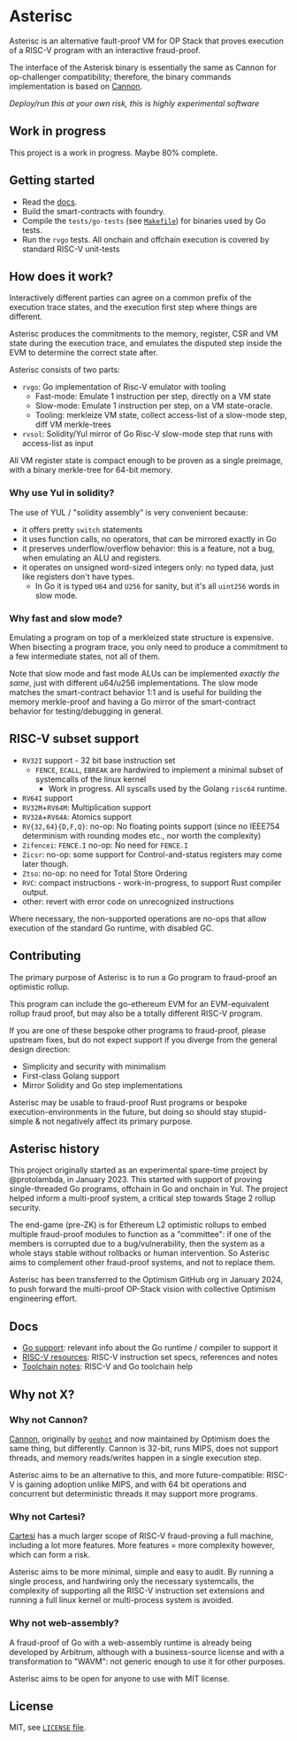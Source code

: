 # Asterisc

Asterisc is an alternative fault-proof VM for OP Stack that proves execution of a RISC-V program with an interactive fraud-proof.

The interface of the Asterisk binary is essentially the same as Cannon for op-challenger compatibility; therefore, the binary commands implementation is based on [Cannon](https://github.com/ethereum-optimism/optimism/tree/develop/cannon).

*Deploy/run this at your own risk, this is highly experimental software*

## Work in progress

This project is a work in progress. Maybe 80% complete.

## Getting started

- Read the [docs](./docs).
- Build the smart-contracts with foundry.
- Compile the `tests/go-tests` (see [`Makefile`](./tests/go-tests/Makefile)) for binaries used by Go tests.
- Run the `rvgo` tests. All onchain and offchain execution is covered by standard RISC-V unit-tests

## How does it work?

Interactively different parties can agree on a common prefix of the execution trace states,
and the execution first step where things are different.

Asterisc produces the commitments to the memory, register, CSR and VM state during the execution trace,
and emulates the disputed step inside the EVM to determine the correct state after.

Asterisc consists of two parts:
- `rvgo`: Go implementation of Risc-V emulator with tooling
  - Fast-mode: Emulate 1 instruction per step, directly on a VM state
  - Slow-mode: Emulate 1 instruction per step, on a VM state-oracle.
  - Tooling: merkleize VM state, collect access-list of a slow-mode step, diff VM merkle-trees
- `rvsol`: Solidity/Yul mirror of Go Risc-V slow-mode step that runs with access-list as input

All VM register state is compact enough to be proven as a single preimage, with a binary merkle-tree for 64-bit memory.

### Why use Yul in solidity?

The use of YUL / "solidity assembly" is very convenient because:
- it offers pretty `switch` statements
- it uses function calls, no operators, that can be mirrored exactly in Go
- it preserves underflow/overflow behavior: this is a feature, not a bug, when emulating an ALU and registers.
- it operates on unsigned word-sized integers only: no typed data, just like registers don't have types.
  - In Go it is typed `U64` and `U256` for sanity, but it's all `uint256` words in slow mode.

### Why fast and slow mode?

Emulating a program on top of a merkleized state structure is expensive.
When bisecting a program trace, you only need to produce a commitment to a few intermediate states, not all of them.

Note that slow mode and fast mode ALUs can be implemented *exactly the same*, just with different u64/u256 implementations.
The slow mode matches the smart-contract behavior 1:1 and is useful for building the memory merkle-proof
and having a Go mirror of the smart-contract behavior for testing/debugging in general.

## RISC-V subset support

- `RV32I` support - 32 bit base instruction set
  - `FENCE`, `ECALL`, `EBREAK` are hardwired to implement a minimal subset of systemcalls of the linux kernel
    - Work in progress. All syscalls used by the Golang `risc64` runtime. 
- `RV64I` support
- `RV32M`+`RV64M`: Multiplication support
- `RV32A`+`RV64A`: Atomics support
- `RV{32,64}{D,F,Q}`: no-op: No floating points support (since no IEEE754 determinism with rounding modes etc., nor worth the complexity)
- `Zifencei`: `FENCE.I` no-op: No need for `FENCE.I`
- `Zicsr`: no-op: some support for Control-and-status registers may come later though.
- `Ztso`: no-op: no need for Total Store Ordering
- `RVC`: compact instructions - work-in-progress, to support Rust compiler output.
- other: revert with error code on unrecognized instructions

Where necessary, the non-supported operations are no-ops that allow execution of the standard Go runtime, with disabled GC.

## Contributing

The primary purpose of Asterisc is to run a Go program to fraud-proof an optimistic rollup.

This program can include the go-ethereum EVM for an EVM-equivalent rollup fraud proof,
but may also be a totally different RISC-V program.

If you are one of these bespoke other programs to fraud-proof, please upstream fixes,
but do not expect support if you diverge from the general design direction:
- Simplicity and security with minimalism
- First-class Golang support
- Mirror Solidity and Go step implementations

Asterisc may be usable to fraud-proof Rust programs or bespoke execution-environments in the future,
but doing so should stay stupid-simple & not negatively affect its primary purpose.

## Asterisc history

This project originally started as an experimental spare-time project by @protolambda, in January 2023.
This started with support of proving single-threaded Go programs, offchain in Go and onchain in Yul.
The project helped inform a multi-proof system, a critical step towards Stage 2 rollup security.

The end-game (pre-ZK) is for Ethereum L2 optimistic rollups to embed multiple fraud-proof modules to function as a "committee":
if one of the members is corrupted due to a bug/vulnerability, then the system as a whole stays stable without rollbacks or human intervention.
So Asterisc aims to complement other fraud-proof systems, and not to replace them.

Asterisc has been transferred to the Optimism GitHub org in January 2024,
to push forward the multi-proof OP-Stack vision with collective Optimism engineering effort.

## Docs

- [Go support](./docs/golang.md): relevant info about the Go runtime / compiler to support it
- [RISC-V resources](./docs/riscv.md): RISC-V instruction set specs, references and notes
- [Toolchain notes](./docs/toolchain.md): RISC-V and Go toolchain help

## Why not X?

### Why not Cannon?

[Cannon](https://github.com/ethereum-optimism/cannon/), originally by [`geohot`](https://github.com/geohot/) and
now maintained by Optimism does the same thing, but differently.
Cannon is 32-bit, runs MIPS, does not support threads, and memory reads/writes happen in a single execution step.

Asterisc aims to be an alternative to this, and more future-compatible: RISC-V is gaining adoption unlike MIPS,
and with 64 bit operations and concurrent but deterministic threads it may support more programs.

### Why not Cartesi?

[Cartesi](https://github.com/cartesi/) has a much larger scope of RISC-V fraud-proving a full machine,
including a lot more features. More features = more complexity however, which can form a risk.

Asterisc aims to be more minimal, simple and easy to audit. By running a single process,
and hardwiring only the necessary systemcalls, the complexity of supporting all the RISC-V instruction set extensions 
and running a full linux kernel or multi-process system is avoided.

### Why not web-assembly?

A fraud-proof of Go with a web-assembly runtime is already being developed by Arbitrum,
although with a business-source license and with a transformation to "WAVM":
not generic enough to use it for other purposes.

Asterisc aims to be open for anyone to use with MIT license.

## License

MIT, see [`LICENSE` file](./LICENSE).
